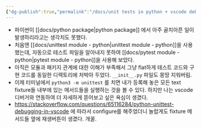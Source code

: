 ```yaml
---
{"dg-publish":true,"permalink":"/docs/unit tests in python + vscode debugging/","title":"unit tests in python + vscode debugging"}
---
```


- 파이썬이 [[docs/python package\|python package]] 에서 아주 골치아픈 일이 발생하리라고는 생각치도 못했다.
- 처음엔 [[docs/unittest module - python\|unittest module - python]]을 사용했는데, 자동으로 테스트 파일을 알아내지 못하여 [[docs/pytest module - python\|pytest module - python]]을 사용해 보았다.
- 아직은 모듈과 패키지 관계에 대한 이해가 부족해서 그냥 flat하게 테스트 코드와 구현 코드를 동일한 디렉토리에 처박아 두었다. `__init__.py` 파일도 몽땅 지워버림.
- 이제 터미널에서 `python3 -m unittest` 를 치면 내가 등록해 놓은 모든 text fixture들 내부에 있는 메서드들을 실행하는 것을 볼 수 있다. 하지만 나는 vscode 디버거와 연동하여 더 자세하게 뜯어보고 싶은 욕심이 생겼다.
- https://stackoverflow.com/questions/65116284/python-unittest-debugging-in-vscode 에 따라서 configure를 해주었더니 놀랍게도 fixture 메서드들 옆에 재생버튼이 생겼다. 개꿀.
